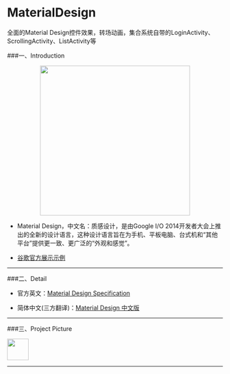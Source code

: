 # MaterialDesign
全面的Material Design控件效果，转场动画，集合系统自带的LoginActivity、ScrollingActivity、ListActivity等



###一、Introduction
<div align=center><img width="350" height=“150” src="https://github.com/youlookwhat/MaterialDesign/blob/master/file/intorduction_02.png"/></div>

 - Material Design，中文名：质感设计，是由Google I/O 2014开发者大会上推出的全新的设计语言，这种设计语言旨在为手机、平板电脑、台式机和“其他平台”提供更一致、更广泛的“外观和感觉”。
 
 - [谷歌官方展示示例](http://v.youku.com/v_show/id_XNzMxNzUyNzQ0.html?beta&#paction)

----

###二、Detail
 - 官方英文：[Material Design Specification](https://material.google.com/#)

 - 简体中文(三方翻译)：[Material Design 中文版](wiki.jikexueyuan.com/project/material-design/)

----

###三、Project Picture

<img width="50" height=“50” src="https://github.com/youlookwhat/MaterialDesign/blob/master/file/other.gif"></img>

----
